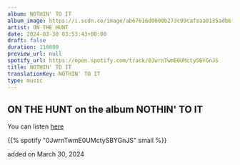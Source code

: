 ```yaml
---
album: NOTHIN' TO IT
album_image: https://i.scdn.co/image/ab67616d0000b273c99cafeaa0135adb6f4bccb5
artist: ON THE HUNT
date: 2024-03-30 03:53:43+00:00
draft: false
duration: 116800
preview_url: null
spotify_url: https://open.spotify.com/track/0JwrnTwmE0UMctySBYGnJS
title: NOTHIN' TO IT
translationKey: NOTHIN' TO IT
type: music
---
```


## ON THE HUNT on the album NOTHIN' TO IT

You can listen [here](https://open.spotify.com/track/0JwrnTwmE0UMctySBYGnJS)

{{% spotify "0JwrnTwmE0UMctySBYGnJS" small %}}

added on March 30, 2024